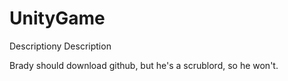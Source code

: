 # UnityGame
Descriptiony Description

Brady should download github, but he's a scrublord, so he won't.
